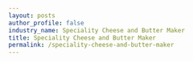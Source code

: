 ```yaml
---
layout: posts 
author_profile: false 
industry_name: Speciality Cheese and Butter Maker
title: Speciality Cheese and Butter Maker
permalink: /speciality-cheese-and-butter-maker
---
```

